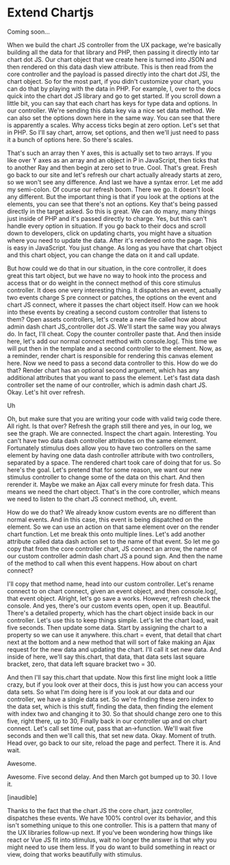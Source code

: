# Extend Chartjs

Coming soon...

When we build the chart JS controller from the UX package, we're basically building
all the data for that library and PHP, then passing it directly into tar chart dot
JS. Our chart object that we create here is turned into JSON and then rendered on
this data dash view attribute. This is then read from the core controller and the
payload is passed directly into the chart dot JSI, the chart object. So for the most
part, if you didn't customize your chart, you can do that by playing with the data in
PHP. For example, I, over to the docs quick into the chart dot JS library and go to
get started. If you scroll down a little bit, you can say that each chart has keys
for type data and options. In our controller. We're sending this data key via a nice
set data method. We can also set the options down here in the same way. You can see
that there is apparently a scales. Why access ticks begin at zero option. Let's set
that in PHP. So I'll say chart, arrow, set options, and then we'll just need to pass
it a bunch of options here. So there's scales.

That's such an array then Y axes, this is actually set to two arrays. If you like
over Y axes as an array and an object in P in JavaScript, then ticks that to another
Ray and then begin at zero set to true. Cool. That's great. Fresh go back to our site
and let's refresh our chart actually already starts at zero, so we won't see any
difference. And last we have a syntax error. Let me add my semi-colon. Of course our
refresh boom. There we go. It doesn't look any different. But the important thing is
that if you look at the options at the elements, you can see that there's not an
options. Key that's being passed directly in the target asked. So this is great. We
can do many, many things just inside of PHP and it's passed directly to charge. Yes,
but this can't handle every option in situation. If you go back to their docs and
scroll down to developers, click on updating charts, you might have a situation where
you need to update the data. After it's rendered onto the page. This is easy in
JavaScript. You just change. As long as you have that chart object and this chart
object, you can change the data on it and call update.

But how could we do that in our situation, in the core controller, it does great this
tart object, but we have no way to hook into the process and access that or do weight
in the connect method of this core stimulus controller. It does one very interesting
thing. It dispatches an event, actually two events charge S pre connect or patches,
the options on the event and chart JS connect, where it passes the chart object
itself. How can we hook into these events by creating a second custom controller that
listens to them? Open assets controllers, let's create a new file called how about
admin dash chart JS_controller dot JS. We'll start the same way you always do. In
fact, I'll cheat. Copy the counter controller paste that. And then inside here, let's
add our normal connect method with console.log(. This time we will put then in the
template and a second controller to the element. Now, as a reminder, render chart is
responsible for rendering this canvas element here. Now we need to pass a second data
controller to this. How do we do that? Render chart has an optional second argument,
which has any additional attributes that you want to pass the element. Let's fast
data dash controller set the name of our controller, which is admin dash chart JS.
Okay. Let's hit over refresh.

Uh

Oh, but make sure that you are writing your code with valid twig code there. All
right. Is that over? Refresh the graph still there and yes, in our log, we see the
graph. We are connected. Inspect the chart again. Interesting. You can't have two
data dash controller attributes on the same element. Fortunately stimulus does allow
you to have two controllers on the same element by having one data dash controller
attribute with two controllers, separated by a space. The rendered chart took care of
doing that for us. So here's the goal. Let's pretend that for some reason, we want
our new stimulus controller to change some of the data on this chart. And then
rerender it. Maybe we make an Ajax call every minute for fresh data. This means we
need the chart object. That's in the core controller, which means we need to listen
to the chart JS connect method, uh, event.

How do we do that? We already know custom events are no different than normal events.
And in this case, this event is being dispatched on the element. So we can use an
action on that same element over on the render chart function. Let me break this onto
multiple lines. Let's add another attribute called data dash action set to the name
of that event. So let me go copy that from the core controller chart, JS connect an
arrow, the name of our custom controller admin dash chart JS a pound sign. And then
the name of the method to call when this event happens. How about on chart connect?

I'll copy that method name, head into our custom controller. Let's rename connect to
on chart connect, given an event object, and then console.log(, that event object.
Alright, let's go save a works. However, refresh check the console. And yes, there's
our custom events open, open it up. Beautiful. There's a detailed property, which has
the chart object inside back in our controller. Let's use this to keep things simple.
Let's let the chart load, wait five seconds. Then update some data. Start by
assigning the chart to a property so we can use it anywhere. this.chart = event, that
detail that chart next at the bottom and a new method that will sort of fake making
an Ajax request for the new data and updating the chart. I'll call it set new data.
And inside of here, we'll say this.chart, that data, that data sets last square
bracket, zero, that data left square bracket two = 30.

And then I'll say this.chart that update. Now this first line might look a little
crazy, but if you look over at their docs, this is just how you can access your data
sets. So what I'm doing here is if you look at our data and our controller, we have a
single data set. So we're finding these zero index to the data set, which is this
stuff, finding the data, then finding the element with index two and changing it to
30. So that should change zero one to this five, right there, up to 30, Finally back
in our controller up and on chart connect. Let's call set time out, pass that
an->function. We'll wait five seconds and then we'll call this, that set new data.
Okay. Moment of truth. Head over, go back to our site, reload the page and perfect.
There it is. And wait.

Awesome.

Awesome. Five second delay. And then March got bumped up to 30. I love it.

[inaudible]

Thanks to the fact that the chart JS the core chart, jazz controller, dispatches
these events. We have 100% control over its behavior, and this isn't something unique
to this one controller. This is a pattern that many of the UX libraries follow-up
next. If you've been wondering how things like react or Vue JS fit into stimulus,
wait no longer the answer is that why you might need to use them less. If you do want
to build something in react or view, doing that works beautifully with stimulus.

